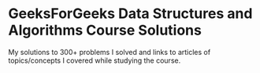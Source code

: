 # GeeksForGeeks Data Structures and Algorithms Course Solutions
My solutions to 300+ problems I solved and links to articles of topics/concepts I covered while studying the course.